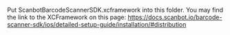 Put ScanbotBarcodeScannerSDK.xcframework into this folder.
You may find the link to the XCFramework on this page:
https://docs.scanbot.io/barcode-scanner-sdk/ios/detailed-setup-guide/installation/#distribution
